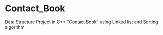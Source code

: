 # Contact_Book
Data Structure Project in C++ "Contact Book" using Linked list and Sorting algorithm
